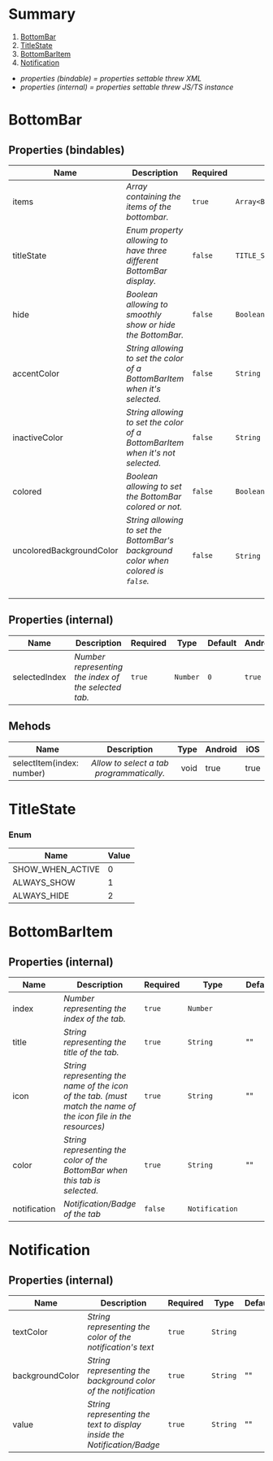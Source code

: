 # Summary 

1. [BottomBar](#bottombar)
2. [TitleState](#titlestate)
3. [BottomBarItem](#bottombaritem)
3. [Notification](#notification)


* *properties (bindable) = properties settable threw XML*
* *properties (internal) = properties settable threw JS/TS instance*

# BottomBar

  ## Properties (bindables)
  
| Name          	| Description                                                                 	| Required 	| Type                   	| Default                  	| Android 	| iOS    	|
|---------------	|-----------------------------------------------------------------------------	|----------	|------------------------	|--------------------------	|---------	|--------	|
| items         	| *Array containing the items of the bottombar.*                                	| `true`   	| `Array<BottomBarItem>` 	| `Array<BottomBarItem>()` 	| `true`  	| `true` 	|
| titleState    	| *Enum property allowing to have three different BottomBar display.*           	| `false`  	| `TITLE_STATE`          	| `SHOW_WHEN_ACTIVE`       	| `true`  	| `true` 	|
| hide          	| *Boolean allowing to smoothly show or hide the BottomBar.*                    	| `false`  	| `Boolean`              	| `false`                  	| `true`  	| `true` 	|
| accentColor   	| *String allowing to set the color of a BottomBarItem when it's selected.*    	| `false`  	| `String`               	| `"red"`                  	| `true`  	| `true` 	|
| inactiveColor 	| *String allowing to set the color of a BottomBarItem when it's not selected.* 	| `false`  	| `String`               	| `"black"`                	| `true`  	| `true` 	|
| colored       	| *Boolean allowing to set the BottomBar colored or not.*                       	| `false`  	| `Boolean`              	| `true`                   	| `true`  	| `true` 	|
| uncoloredBackgroundColor       	| *String allowing to set the BottomBar's background color when colored is `false`.*                       	| `false`  	| `String`              	| `"black"`                   	| `true`  	| `true` 	|
    
    
 ## Properties (internal)
 
 | Name          	| Description                                                                 	| Required 	| Type                   	| Default                  	| Android 	| iOS    	|
|---------------	|-----------------------------------------------------------------------------	|----------	|------------------------	|--------------------------	|---------	|--------	|
| selectedIndex         	| *Number representing the index of the selected tab.*                                	| `true`   	| `Number` 	| `0` 	| `true`  	| `true` 	|

 ## Mehods
 
| Name                                        	|                Description                	| Type 	| Android 	| iOS  	|
|---------------------------------------------	|:-----------------------------------------:	|-----:	|---------	|------	|
| selectItem(index: number) 	| *Allow to select a tab programmatically.* 	| void 	| true    	| true 	|

# TitleState

### Enum

| Name | Value |
| ---- | ----- |
| SHOW_WHEN_ACTIVE | 0 |
| ALWAYS_SHOW | 1 |
| ALWAYS_HIDE | 2 |

 
# BottomBarItem

 ## Properties (internal)

 | Name          	| Description                                                                 	| Required 	| Type                   	| Default                  	| Android 	| iOS    	|
|---------------	|-----------------------------------------------------------------------------	|----------	|------------------------	|--------------------------	|---------	|--------	|
| index         	| *Number representing the index of the tab.*                                	| `true`   	| `Number` 	|  	| `true`  	| `true` 	|
| title         	| *String representing the title of the tab.*                                	| `true`   	| `String` 	| "" 	| `true`  	| `true` 	|
| icon         	| *String representing the name of the icon of the tab. (must match the name of the icon file in the resources)*                                	| `true`   	| `String` 	| "" 	| `true`  	| `true` 	|
| color         	| *String representing the color of the BottomBar when this tab is selected.*                                	| `true`   	| `String` 	| "" 	| `true`  	| `true` 	|
| notification         	| *Notification/Badge of the tab*                                	| `false`   	| `Notification` 	|  	| `true`  	| `true` 	|

# Notification

 ## Properties (internal)

 | Name          	| Description                                                                 	| Required 	| Type                   	| Default                  	| Android 	| iOS    	|
|---------------	|-----------------------------------------------------------------------------	|----------	|------------------------	|--------------------------	|---------	|--------	|
| textColor         	| *String representing the color of the notification's text*                                	| `true`   	| `String` 	|  	| `false`  	| `true` 	|
| backgroundColor         	| *String representing the background color of the notification*                                	| `true`   	| `String` 	| "" 	| `false`  	| `true` 	|
| value         	| *String representing the text to display inside the Notification/Badge*                                	| `true`   	| `String` 	| "" 	| `true`  	| `true` 	|
